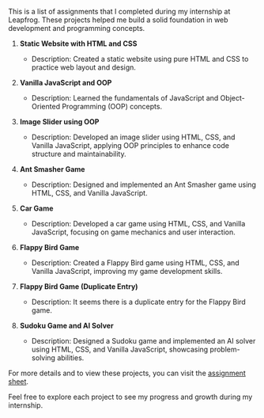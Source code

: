 This is a list of assignments that I completed during my internship at Leapfrog. These projects helped me build a solid foundation in web development and programming concepts.

1. **Static Website with HTML and CSS**
   - Description: Created a static website using pure HTML and CSS to practice web layout and design.

2. **Vanilla JavaScript and OOP**
   - Description: Learned the fundamentals of JavaScript and Object-Oriented Programming (OOP) concepts.

3. **Image Slider using OOP**
   - Description: Developed an image slider using HTML, CSS, and Vanilla JavaScript, applying OOP principles to enhance code structure and maintainability.

4. **Ant Smasher Game**
   - Description: Designed and implemented an Ant Smasher game using HTML, CSS, and Vanilla JavaScript.

5. **Car Game**
   - Description: Developed a car game using HTML, CSS, and Vanilla JavaScript, focusing on game mechanics and user interaction.

6. **Flappy Bird Game**
   - Description: Created a Flappy Bird game using HTML, CSS, and Vanilla JavaScript, improving my game development skills.

7. **Flappy Bird Game (Duplicate Entry)**
   - Description: It seems there is a duplicate entry for the Flappy Bird game. 

8. **Sudoku Game and AI Solver**
   - Description: Designed a Sudoku game and implemented an AI solver using HTML, CSS, and Vanilla JavaScript, showcasing problem-solving abilities.

For more details and to view these projects, you can visit the [assignment sheet](https://asis012.github.io/HTML-CSS-JS-assignments/assignmentsheet/).

Feel free to explore each project to see my progress and growth during my internship.

